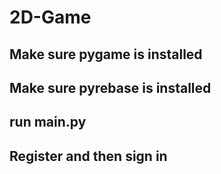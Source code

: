 # 2D-Game
## Make sure pygame is installed
## Make sure pyrebase is installed
## run main.py
## Register and then sign in
